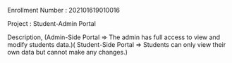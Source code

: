 Enrollment Number : 202101619010016

Project : Student-Admin Portal

Description,
(Admin-Side Portal => The admin has full access to view and modify students data.)(
Student-Side Portal => Students can only view their own data but cannot make any changes.)
